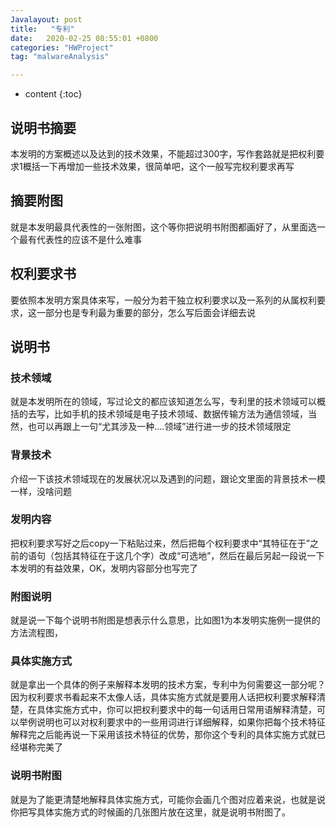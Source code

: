 ```yaml
---
Javalayout: post
title:   "专利"
date:   2020-02-25 08:55:01 +0800
categories: "HWProject"
tag: "malwareAnalysis"

---
```


* content
{:toc}






## 说明书摘要

本发明的方案概述以及达到的技术效果，不能超过300字，写作套路就是把权利要求1概括一下再增加一些技术效果，很简单吧，这个一般写完权利要求再写

## 摘要附图

就是本发明最具代表性的一张附图，这个等你把说明书附图都画好了，从里面选一个最有代表性的应该不是什么难事

## 权利要求书

要依照本发明方案具体来写，一般分为若干独立权利要求以及一系列的从属权利要求，这一部分也是专利最为重要的部分，怎么写后面会详细去说

## 说明书

### 技术领域

就是本发明所在的领域，写过论文的都应该知道怎么写，专利里的技术领域可以概括的去写，比如手机的技术领域是电子技术领域、数据传输方法为通信领域，当然，也可以再跟上一句“尤其涉及一种....领域”进行进一步的技术领域限定

### 背景技术

介绍一下该技术领域现在的发展状况以及遇到的问题，跟论文里面的背景技术一模一样，没啥问题

### 发明内容

把权利要求写好之后copy一下粘贴过来，然后把每个权利要求中“其特征在于”之前的语句（包括其特征在于这几个字）改成“可选地”，然后在最后另起一段说一下本发明的有益效果，OK，发明内容部分也写完了

### 附图说明

就是说一下每个说明书附图是想表示什么意思，比如图1为本发明实施例一提供的方法流程图，

### 具体实施方式

就是拿出一个具体的例子来解释本发明的技术方案，专利中为何需要这一部分呢？因为权利要求书看起来不太像人话，具体实施方式就是要用人话把权利要求解释清楚，在具体实施方式中，你可以把权利要求中的每一句话用日常用语解释清楚，可以举例说明也可以对权利要求中的一些用词进行详细解释，如果你把每个技术特征解释完之后能再说一下采用该技术特征的优势，那你这个专利的具体实施方式就已经堪称完美了

### 说明书附图

就是为了能更清楚地解释具体实施方式，可能你会画几个图对应着来说，也就是说你把写具体实施方式的时候画的几张图片放在这里，就是说明书附图了。


